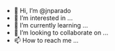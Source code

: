 - 👋 Hi, I’m @jnparado
- 👀 I’m interested in ...
- 🌱 I’m currently learning ...
- 💞️ I’m looking to collaborate on ...
- 📫 How to reach me ...

<!---
jnparado/jnparado is a ✨ special ✨ repository because its `README.md` (this file) appears on your GitHub profile.
You can click the Preview link to take a look at your changes.
--->
